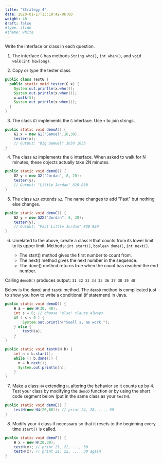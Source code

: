 ```yaml
---
title: "Strategy 4"
date: 2020-01-17T13:10:42-06:00
weight: 40
draft: false
#type: slide
#theme: white
---
```


Write the interface or class in each question.

1. The interface `G` has methods `String who()`, `int when()`, and
   `void walk(int howlong)`.

2. Copy or type the tester class.

```java
public class TestG {
  public static void tester(G x) {
    System.out.println(x.who());
    System.out.println(x.when());
    x.walk(5);
    System.out.println(x.when());
  }
}
```

3. The class `G1` implements the `G` interface. Use `+` to join strings.

```java
public static void demoA() {
    G1 x = new G1("Samuel",10,30);
    tester(x); 
    // Output: "Big Samuel" 1030 1035
}
```

4. The class `G2` implements the `G` interface. When asked to walk for
   N minutes, these objects actually take 2N minutes.
   
```java
public static void demoB() {
    G2 y = new G2("Jordan", 8, 20);
    tester(y);
    // Output: "Little Jordan" 820 830
}
```

5. The class `G2X` extends `G2`. The name changes to add "Fast" but
   nothing else changes.
   
```java
public static void demoC() {
    G2 y = new G2X("Jordan", 8, 20);
    tester(y);
    // Output: "Fast Little Jordan" 820 830
}
```

6. Unrelated to the above, create a class `H` that counts from its
   lower limit to its upper limit. Methods: `int start()`, `boolean
   done()`, `int next()`. 
   
   * The start() method gives the first number to count from.
   * The next() method gives the next number in the sequence.
   * The done() method returns true when the count has reached the end number.

Calling `demoD()` produces output: `31 32 33 34 35 36 37 38 39 40`

Below is the `demoD` and `testH` method. The `demoD` method is
complicated just to show you how to write a 
conditional (if statement) in Java.

```java
public static void demoD() {
    H a = new H(30, 40);
    int s = 0; // choose "else" clause always
    if ( s < 0 ) {
        System.out.println("Small s, no work.");
    } else {
        testH(a);
    }
}
```

```java
public static void testH(H b) {
    int n = b.start();
    while (! b.done()) {
      n = b.next();
      System.out.println(n);
    }
}
```


7. Make a class `H4` extending `H`, altering the behavior so it counts
   up by 4. Test your class by modifying the `demoD` function or by
   using the short code segment below (put in the same class as your
   `testH`).
   
```java
public static void demoE() { 
    testH(new H4(20,60)); // print 24, 28, ..., 60
}
```
   
8. Modify your `H` class if necessary so that it resets to the
   beginning every time `start()` is called.

```java
public static void demoF() { 
    H x = new H(20,30);
    testH(x); // print 21, 22, ..., 30
    testH(x); // print 21, 22, ..., 30 again
}
```
   
